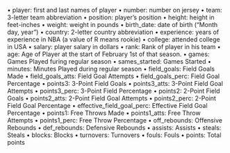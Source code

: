 • player: first and last names of player • number: number on jersey
• team: 3-letter team abbreviation
• position: player’s position
• height: height in feet-inches
• weight: weight in pounds
• birth_date: date of birth (“Month day, year”)
• country: 2-letter country abbreviation
• experience: years of experience in NBA (a value of R means rookie) • college: attended college in USA
• salary: player salary in dollars
• rank: Rank of player in his team
• age: Age of Player at the start of February 1st of that season.
• games: Games Played furing regular season
• sames_started: Games Started
• minutes: Minutes Played during regular season
• field_goals: Field Goals Made
• field_goals_atts: Field Goal Attempts
• field_goals_perc: Field Goal Percentage
• points3: 3-Point Field Goals
• points3_atts: 3-Point Field Goal Attempts
• points3_perc: 3-Point Field Percentage
• points2: 2-Point Field Goals
• points2_atts: 2-Point Field Goal Attempts
• points2_perc: 2-Point Field Goal Percentage
• effective_field_goal_perc: Effective Field Goal Percentage
• points1: Free Throws Made
• points1_atts: Free Throw Attempts
• points1_perc: Free Throw Percentage
• off_rebounds: Offensive Rebounds
• def_rebounds: Defensive Rebounds
• assists: Assists
• steals: Steals
• blocks: Blocks
• turnovers: Turnovers
• fouls: Fouls
• points: Total points